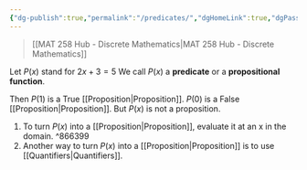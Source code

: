```yaml
---
{"dg-publish":true,"permalink":"/predicates/","dgHomeLink":true,"dgPassFrontmatter":false,"dgShowLocalGraph":true}
---
```


> [[MAT 258 Hub - Discrete Mathematics|MAT 258 Hub - Discrete Mathematics]]

Let $P(x)$ stand for $2x+3=5$
We call $P(x)$ a **predicate** or a **propositional function**.

Then $P(1)$ is a True [[Proposition|Proposition]].
     $P(0)$ is a False [[Proposition|Proposition]].
 But $P(x)$ is not a proposition.

1) To turn $P(x)$ into a [[Proposition|Proposition]], evaluate it at an x in the domain. ^866399
2) Another way to turn $P(x)$ into a [[Proposition|Proposition]] is to use [[Quantifiers|Quantifiers]].
